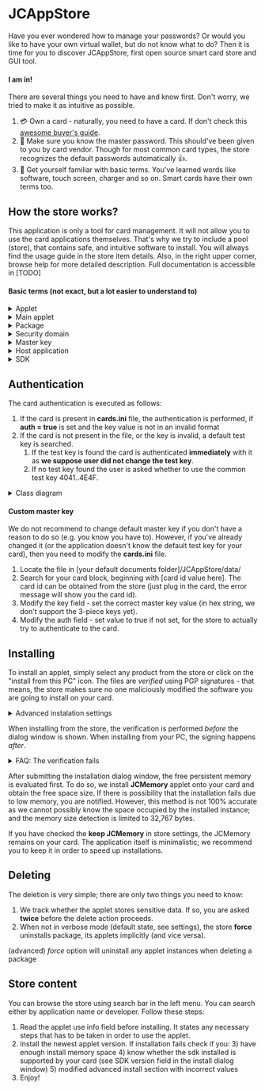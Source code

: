 # JCAppStore 

Have you ever wondered how to manage your passwords? Or would you like to have your own virtual wallet, but do not know what to do? Then it is time for you to discover JCAppStore, first open source smart card store and GUI tool.

#### I am in! ####

There are several things you need to have and know first. Don't worry, we tried to make it as 
intuitive as possible.

1. :credit_card: Own a card - naturally, you need to have a card. If don't check this 
[awesome buyer's guide](https://github.com/martinpaljak/GlobalPlatformPro/tree/master/docs/JavaCardBuyersGuide). 
2. :key: Make sure you know the master password. This should've been given to you 
by card vendor. Though for most common card types, the store recognizes the default passwords 
automatically :thumbsup:.
3. :abcd: Get yourself familiar with basic terms. You've learned words like software, touch 
screen, charger and so on. Smart cards have their own terms too.

How the store works?
------

This application is only a tool for card management. It will not allow you to use the card 
applications themselves. That's why we try to include a pool (store), that contains safe, and
intuitive software to install. You will always find the usage guide in the store item details. 
Also, in the right upper corner, browse help for more detailed description. 
Full documentation is accessible in [TODO]

#### Basic terms (not exact, but a lot easier to understand to) ####
<details>
   <summary>Applet</summary>
   <p>Applet is the software running on your card. You can think of it as a synonym for application. Applet identifier is often called AID.</p>
</details>

<details>
   <summary>Main applet</summary>
   <p>Main applet is the default application running. Some applets require to be main in order to work.</p>
</details>

<details>
   <summary>Package</summary>
   <p>Package is a context for applet. The applets or applications are installed from a package. Package can have more applets active.</p>
</details>

<details>
   <summary>Security domain</summary>
   <p>It is a card manager. It is also an applet.</p>
</details>

<details>
   <summary>Master key</summary>
   <p>Master key is the key that is required from you by a card manager (security domain). Without the key, you 
   can't **modify** (e.g. install, delete..) the card contents. **The master key is not a PIN or a card password you are used to.** The key may be one single long sequence, or it can consist
   of three parts. [Detailed key information here](https://github.com/martinpaljak/GlobalPlatformPro/wiki/Keys). You need not to change the master key.</p>
</details>

<details>
   <summary>Host application</summary>
   <p>The applet on a card needs to communicate with your computer. Most applets do not have
   these hosts and are very hard to use. The store does not display such software.
   
   The host application can be accessible through command line only. The command line guide can
   be found in the app help section. At best, the host application has a GUI host twin and 
   should be intuitive.</p>
</details>

<details>
   <summary>SDK</summary>
   <p>Setup development kit; a library for card software. If install fails, the cause
   may be that your card does not support the newest SDK: you can try to install with older
   SDK instead.</p>
</details>

Authentication
-----
The card authentication is executed as follows:
1) If the card is present in **cards.ini** file, the authentication is performed, if **auth = true** is set and the key value is not in an invalid format
2) If the card is not present in the file, or the key is invalid, a default test key is searched.
    1) If the test key is found the card is authenticated **immediately** with it as **we suppose user did not change the test key**.
    2) If no test key found the user is asked whether to use the common test key 4041..4E4F.

<details>
   <summary>Class diagram</summary>
   
   ![Authentication activity diagram](readme-res/auth-activity-diagram.png)
</details>



#### Custom master key ####

We do not recommend to change default master key if you don't have a reason to do so 
(e.g. you know you have to). However, if you've already changed it (or the application doesn't know the default test key for your card), 
then you need to modify the **cards.ini** file.

1) Locate the file in \[your default documents folder\]/JCAppStore/data/
2) Search for your card block, beginning with \[card id value here\]. The card id can be obtained from the store (just plug in the card, the error message will show you the card id).
3) Modify the key field - set the correct master key value (in hex string, we don't support the 3-piece keys yet).
4) Modify the auth field - set value to true if not set, for the store to actually try to authenticate to the card.


Installing
-----
To install an applet, simply select any product from the store or click on the "install from this PC" icon. The files are _verified_
using PGP signatures - that means, the store makes sure no one maliciously modified the software you are going to install on your card.

<details>
   <summary>Advanced instalation settings</summary>
   <p>
   
   **You do not need this feature if you are not an advanced user.**
   The values that are used in the advanced settings are hexadecimal numbers. That is, valid characters are **123456789ABCDEFabcdef** only.
   
   _Radio button applet IDs_: select the applet to install if more available. Also, custom AID is supported.
   
   _Installation parameters_: is a value passed to the application when installing. The target applet use info section in store provides necessary information.
   
   _Force installation_: will install the applet using force. That is, any applet that would block the installation is removed first (keep this checked for reinstall). 
   
   _Custom signature file_: available when custom-installing. You can attach detached signature file to auto-verify the signature. The process requires you
   to have GPGnu installed and necessary key imported. We do not support auto-importing as we will not touch anyone's keyring.
   </p>
</details> 

When installing from the store, the verification is performed _before_ the dialog window is shown. When installing from your PC, the signing happens _after_.

<details>
   <summary>FAQ: The verification fails</summary>
   <p>
   
   **The verification is not performed**: you need to have GnuPG installed and the store needs to be able to launch it (rights restrictions).
   
   **Missing file**: something or somebody probably modified your local copy of the store. Re-download the store before proceeding.
   
   **Signature failed**: make sure you have the required key in your GnuPG keyring.

   </p>
</details> 

After submitting the installation dialog window, the free persistent memory is evaluated first. To do so, we install **JCMemory** applet onto
your card and obtain the free space size. If there is possibility that the installation fails due to low memory, you are notified. However,
this method is not 100% accurate as we cannot possibly know the space occupied by the installed instance; and the memory size detection is limited
to 32,767 bytes.

If you have checked the **keep JCMemory** in store settings, the JCMemory remains on your card. The application itself is minimalistic; we recommend
you to keep it in order to speed up installations.

Deleting
-----
The deletion is very simple; there are only two things you need to know:
1) We track whether the applet stores sensitive data. If so, you are asked **twice** before the delete action proceeds.
2) When not in verbose mode (default state, see settings), the store **force** uninstalls package, its applets implicitly (and vice versa). 

 (advanced) _force_ option will uninstall any applet instances when deleting a package


Store content
-----
You can browse the store using search bar in the left menu. You can search either by application name or developer. Follow these steps:

1) Read the applet use info field before installing. It states any necessary steps that has to be taken in order to use the applet.
2) Install the newest applet version. If installation fails check if you:
    3) have enough install memory space
    4) know whether the sdk installed is supported by your card (see SDK version field in the install dialog window)
    5) modified advanced install section with incorrect values
6) Enjoy!    